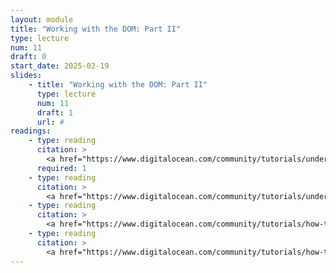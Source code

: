 ```yaml
---
layout: module
title: "Working with the DOM: Part II"
type: lecture
num: 11
draft: 0
start_date: 2025-02-19
slides:
    - title: "Working with the DOM: Part II"
      type: lecture
      num: 11
      draft: 1
      url: #
readings: 
    - type: reading
      citation: >
        <a href="https://www.digitalocean.com/community/tutorials/understanding-events-in-javascript" target="_blank">Understanding Events in JavaScript</a>. <em>Digital Ocean</em>
      required: 1
    - type: reading
      citation: >
        <a href="https://www.digitalocean.com/community/tutorials/understanding-the-dom-tree-and-nodes" target="_blank">Understanding the DOM Tree and Nodes</a>. <em>Digital Ocean</em>
    - type: reading
      citation: >
        <a href="https://www.digitalocean.com/community/tutorials/how-to-traverse-the-dom" target="_blank">How to Traverse the DOM</a>. <em>Digital Ocean</em>
    - type: reading
      citation: >
        <a href="https://www.digitalocean.com/community/tutorials/how-to-make-changes-to-the-dom" target="_blank">How to Make Changes to the DOM</a>. <em>Digital Ocean</em>
---
```


